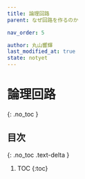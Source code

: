 ```yaml
---
title: 論理回路
parent: なぜ回路を作るのか

nav_order: 5

author: 丸山響輝
last_modified_at: true
state: notyet
---
```


# **論理回路**
{: .no_toc }

## 目次
{: .no_toc .text-delta }

1. TOC
{:toc}